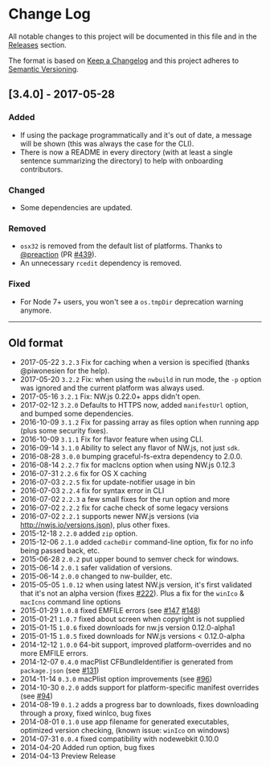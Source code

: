 # Change Log

All notable changes to this project will be documented in this file and in the [Releases](https://github.com/nwjs-community/nw-builder/blob/develop/releases) section.

The format is based on [Keep a Changelog](http://keepachangelog.com/)
and this project adheres to [Semantic Versioning](http://semver.org/).

## [3.4.0] - 2017-05-28

### Added

- If using the package programmatically and it's out of date, a message will be shown (this was always the case for the CLI).
- There is now a README in every directory (with at least a single sentence summarizing the directory) to help with onboarding contributors.

### Changed

- Some dependencies are updated.

### Removed

- `osx32` is removed from the default list of platforms. Thanks to [@preaction](https://github.compreaction) (PR [#439](https://github.com/nwjs-community/nw-builder/pull/439)).
- An unnecessary `rcedit` dependency is removed.

### Fixed

- For Node 7+ users, you won't see a `os.tmpDir` deprecation warning anymore.

---

## Old format

- 2017-05-22    `3.2.3` Fix for caching when a version is specified (thanks @piwonesien for the help).
- 2017-05-20    `3.2.2` Fix: when using the `nwbuild` in run mode, the `-p` option was ignored and the current platform was always used. 
- 2017-05-16    `3.2.1` Fix: NW.js 0.22.0+ apps didn't open.
- 2017-02-12    `3.2.0` Defaults to HTTPS now, added `manifestUrl` option, and bumped some dependencies.
- 2016-10-09    `3.1.2` Fix for passing array as files option when running app (plus some security fixes).
- 2016-10-09    `3.1.1` Fix for flavor feature when using CLI.
- 2016-09-14    `3.1.0` Ability to select any flavor of NW.js, not just `sdk`.
- 2016-08-28    `3.0.0` bumping graceful-fs-extra dependency to 2.0.0.
- 2016-08-14    `2.2.7` fix for macIcns option when using NW.js 0.12.3
- 2016-07-31    `2.2.6` fix for OS X caching
- 2016-07-03    `2.2.5` fix for update-notifier usage in bin
- 2016-07-03    `2.2.4` fix for syntax error in CLI
- 2016-07-02    `2.2.3` a few small fixes for the run option and more
- 2016-07-02    `2.2.2` fix for cache check of some legacy versions
- 2016-07-02    `2.2.1` supports newer NW.js versions (via http://nwjs.io/versions.json), plus other fixes.
- 2015-12-18    `2.2.0` added `zip` option.
- 2015-12-06    `2.1.0` added `cacheDir` command-line option, fix for no info being passed back, etc.
- 2015-06-28    `2.0.2` put upper bound to semver check for windows.
- 2015-06-14    `2.0.1` safer validation of versions.
- 2015-06-14    `2.0.0` changed to nw-builder, etc.
- 2015-05-05    `1.0.12` when using latest NW.js version, it's first validated that it's not an alpha version (fixes [#222](https://github.com/nwjs/nw-builder/issues/222)). Plus a fix for the `winIco` & `macIcns` command line options
- 2015-01-29    `1.0.8` fixed EMFILE errors (see [#147](https://github.com/nwjs/nw-builder/issues/147) [#148](https://github.com/nwjs/nw-builder/pull/148))
- 2015-01-21    `1.0.7` fixed about screen when copyright is not supplied
- 2015-01-15    `1.0.6` fixed downloads for nw.js version 0.12.0-alpha1
- 2015-01-15    `1.0.5` fixed downloads for NW.js versions < 0.12.0-alpha
- 2014-12-12    `1.0.0` 64-bit support, improved platform-overrides and no more EMFILE errors.
- 2014-12-07    `0.4.0` macPlist CFBundleIdentifier is generated from `package.json` (see [#131](https://github.com/nwjs/nw-builder/pull/131))
- 2014-11-14    `0.3.0` macPlist option improvements (see [#96](https://github.com/nwjs/nw-builder/pull/96))
- 2014-10-30    `0.2.0` adds support for platform-specific manifest overrides (see [#94](https://github.com/nwjs/nw-builder/pull/94))
- 2014-08-19    `0.1.2` adds a progress bar to downloads, fixes downloading through a proxy, fixed winIco, bug fixes
- 2014-08-01    `0.1.0` use app filename for generated executables, optimized version checking, (known issue: `winIco` on windows)
- 2014-07-31    `0.0.4` fixed compatibility with nodewebkit 0.10.0
- 2014-04-20    Added run option, bug fixes
- 2014-04-13    Preview Release

